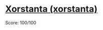 # [Xorstanta (xorstanta)](https://training.olinfo.it/#/task/ois_xorstanta/statement)
Score: 100/100
